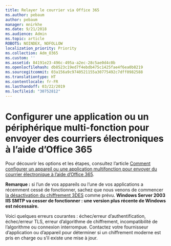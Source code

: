 ```yaml
---
title: Relayer le courrier via Office 365
ms.author: pebaum
author: pebaum
manager: mnirkhe
ms.date: 9/21/2018
ms.audience: Admin
ms.topic: article
ROBOTS: NOINDEX, NOFOLLOW
localization_priority: Priority
ms.collection: Adm_O365
ms.custom: ''
ms.assetid: 84191e23-496c-495a-a2ec-28c5ae0d4c0b
ms.openlocfilehash: db8523c19ed7f4ebdb475c1425fae4f6ea0b8219
ms.sourcegitcommit: 03a156a9c9740521155a30775492c7dff0982588
ms.translationtype: HT
ms.contentlocale: fr-FR
ms.lasthandoff: 03/22/2019
ms.locfileid: "30752812"
---
```

# <a name="set-up-a-multifunction-device-or-application-to-send-email-using-office-365"></a>Configurer une application ou un périphérique multi-fonction pour envoyer des courriers électroniques à l’aide d’Office 365

Pour découvrir les options et les étapes, consultez l’article [Comment configurer un appareil ou une application multifonction pour envoyer du courrier électronique à l’aide d’Office 365](https://support.office.com/article/69f58e99-c550-4274-ad18-c805d654b4c4).
  
**Remarque :** si l’un de vos appareils ou l’une de vos applications a récemment cessé de fonctionner, sachez que nous venons de commencer [la désactivation du chiffrement 3DES](https://docs.microsoft.com/office365/securitycompliance/technical-reference-details-about-encryption) comme prévu.  **Windows Server 2003 IIS SMTP va cesser de fonctionner : une version plus récente de Windows est nécessaire.** 

Voici quelques erreurs courantes : échec/erreur d’authentification, échec/erreur TLS, erreur d’algorithme de chiffrement, incompatibilité de l’algorithme ou connexion interrompue.  Contactez votre fournisseur d’application ou d’appareil pour déterminer si un chiffrement moderne est pris en charge ou s’il existe une mise à jour.
